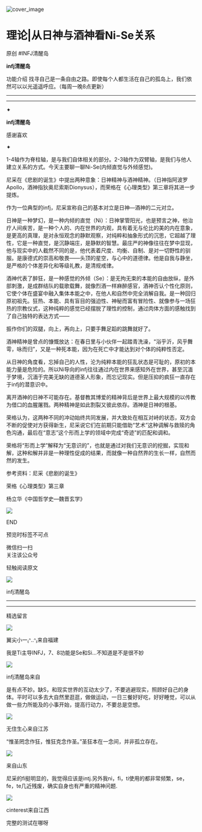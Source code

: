 ![cover_image](https://mmbiz.qlogo.cn/mmbiz_jpg/DZCdtia4bJxpJuY86okicao2XPlBW2zRweibFq0agYQoSxsuqxzFM8HevVc0aGybebMcuNdibKAnaOzs7serCTGN3w/0?wx_fmt=jpeg)

#  理论|从日神与酒神看Ni-Se关系

原创  #INFJ清醒岛  

**infj清醒岛**



功能介绍  找寻自己是一条自由之路。即使每个人都生活在自己的孤岛上，我们依然可以以光遥遥呼应。（每周一晚8点更新）

__ __

__ _ _

✦

  

**infj清醒岛**

感谢喜欢

✦

  

1-4轴作为脊柱轴，是与我们自体相关的部分。2-3轴作为双臂轴，是我们与他人建立关系的方式。今天主要聊一聊Ni-Se(内倾直觉与外倾感觉)。

尼采在《悲剧的诞生》中提出两种意象：日神精神与酒神精神。（日神指阿波罗Apollo，酒神指狄奥尼索斯Dionysus），而荣格在《心理类型》第三章将其进一步提炼。

  

作为一位典型的infj，尼采宣称自己的基本对立是日神—酒神的二元对立。

日神是一种梦幻，是一种内倾的直觉（Ni）：日神掌管阳光，也是预言之神，他治疗人间疾苦，是一种个人的、内在世界的内观，具有着无与伦比的美的内在意象，是更高的真理，是对永恒观念的静默观察，对纯粹和抽象形式的沉思，它超越了理性，它是一种直觉，是沉静端庄，是静默的智慧。最庄严的神像往往在梦中显现，他与现实中的人截然不同的是，他代表着尺度、均衡、自制、是对一切野性的驯服。是康德式的崇高和敬畏——头顶的星空，与心中的道德律。他是自我与静坐，是严格的个体差异化和等级礼教，是清规戒律。

酒神代表了醉狂，是一种感觉的外倾（Se）：是无拘无束的本能的自由放纵，是外部刺激，是成群结队的载歌载舞，就像烈酒一样麻醉感官，酒神否认个性化原则，它使个体在盛宴中融入集体本能之中，在他人和自然中完全消解自我。是一种回归原初祖先。狂热、本能、具有盲目的强迫性、神秘而富有冒险性、就像参与一场狂热的宗教仪式，这种纯粹的感觉已经摆脱了理性的控制，通过肉体方面的感触找到了自己独特的表达方式——

振作你们的双腿，向上，再向上，只要手舞足蹈的跳舞就好了。

酒神精神是曾点的慷慨放达：在春日里与小伙伴一起踏青洗澡，“浴乎沂，风乎舞雩，咏而归”，又是一种死本能，因为在死亡中才能达到对个体的纯粹性否定。

从日神的角度看，忘掉自己的人性，沦为纯粹本能的狂乱状态是可耻的，原初的本能力量是危险的。所以Ni导向的infj往往通过内在世界来感知外在世界，甚至沉湎于梦境，沉湎于完美无缺的道德圣人形象，而忘记现实。但是压抑的疯狂一直存在于infj的潜意识中。

  

离开酒神的日神不可能存在。基督教其博爱的精神背后是世界上最大规模的以传教为借口的血腥屠戮。两种精神是如此割裂又彼此依存。酒神是日神的根基。

荣格认为，这两种不同的冲动始终共同发展，并大致处在相互对峙的状态，双方会不断的促使对方获得新生，尼采说它们在前期只能借助“艺术”这种调解与救赎的角色沟通，最后在“意志”这个形而上学的领域中完成“奇迹”的匹配和调和。

荣格将“形而上学”解释为“无意识的”，也就是通过对我们无意识的挖掘，实现和解，这种和解并非是一种理性促成的结果，而就像一种自然界的生长一样，自然而然的发生。

参考资料：尼采《悲剧的诞生》

荣格《心理类型》第三章

杨立华《中国哲学史—魏晋玄学》

  

![](https://mmbiz.qpic.cn/mmbiz_gif/7FiadXCUBpqt43ySAFleQonQAWQDMwvCPOiaiaFlUYSG8ibicVqc4d5rBa4niaAWr9DmauJ43FCich2gaNDU6PiaKZQf6w/640?wx_fmt=gif)

END  

预览时标签不可点

微信扫一扫  
关注该公众号



轻触阅读原文

![](http://mmbiz.qpic.cn/mmbiz_png/DZCdtia4bJxpcRrqEcIicNn7icChObS1Eqm6u2hlN1LGAHvlMHZg6O2a3A47KdeC6IqvVTuryNZQpDFQ1LX3JvT9w/0?wx_fmt=png)

infj清醒岛







****



****





精选留言

![](http://mmsns.qpic.cn/mmsns/iaxNB5XaibCeLTYWIUGCYm7cS1kFxTx4ibUSEBZJ6VnOdXPDItJ9PaGRg/0)

翼尖小一₍ᐢ..ᐢ₎来自福建

我是Ti主导INFJ，7、8功能是Se和Si…不知道是不是很不妙

![](http://wx.qlogo.cn/mmhead/Q3auHgzwzM4icoibBPppWkMrbLG1lB8KhWHaiaiabBib87BTTdVQC8Cyacg/64)

infj清醒岛来自

是有点不妙。缺S，和现实世界的互动太少了，不要逃避现实，照顾好自己的身体。平时可以多去大自然里逛逛，做做运动，一日三餐好好吃，好好睡觉，可以从做一些力所能及的小事开始，提高行动力，不要总是空想。

![](http://mmsns.qpic.cn/mmsns/iaxNB5XaibCeLTYWIUGCYm7cS1kFxTx4ibUSEBZJ6VnOdXPDItJ9PaGRg/0)

无住生心来自江苏

“惟圣罔念作狂，惟狂克念作圣。”圣狂本在一念间，并非孤立存在。

![](http://mmsns.qpic.cn/mmsns/iaxNB5XaibCeLTYWIUGCYm7cS1kFxTx4ibUSEBZJ6VnOdXPDItJ9PaGRg/0)

来自山东

尼采的fi挺明显的，我觉得应该是intj.另外我ni，fi，ti使用的都非常频繁，se，fe，te几近残废，确实自身也有严重的精神问题.

![](http://mmsns.qpic.cn/mmsns/iaxNB5XaibCeLTYWIUGCYm7cS1kFxTx4ibUSEBZJ6VnOdXPDItJ9PaGRg/0)

cinterest来自江西

完整的测试在哪呀


